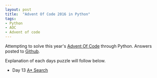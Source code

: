 ```yaml
---
layout: post
title:  "Advent Of Code 2016 in Python"
tags:
- Python
- AOC
- Advent of code
---
```


Attempting to solve this year's [Advent Of Code](http://adventofcode.com/) through Python.
Answers posted to [Github](https://github.com/karlobrien/AdventOfCode2016).

Explanation of each days puzzle will follow below.

<!--more-->

* Day 13 [A* Search](http://gettingsharper.de/2016/12/23/advent-with-a-star/)
